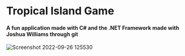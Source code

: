 # Tropical Island Game

#### A fun application made with C# and the .NET Framework made with Joshua Williams through git

![Screenshot 2022-09-26 125530](https://user-images.githubusercontent.com/50061473/220714769-1eeaeeed-44d7-48af-b49d-4d1f00db4de8.png)

